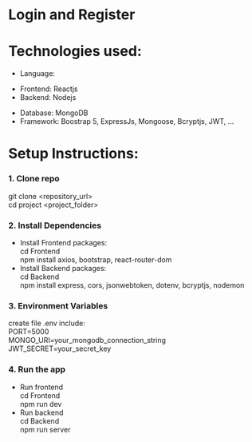 # Login and Register
# Technologies used:
- Language:
+ Frontend: Reactjs<br>
+ Backend: Nodejs
- Database: MongoDB
- Framework: Boostrap 5, ExpressJs, Mongoose, Bcryptjs, JWT, ...
# Setup Instructions:
### 1. Clone repo
git clone <repository_url><br>
cd project <project_folder>
### 2. Install Dependencies
- Install Frontend packages:<br>
cd Frontend<br>
npm install axios, bootstrap, react-router-dom<br>
- Install Backend packages:<br>
cd Backend<br>
npm install express, cors, jsonwebtoken, dotenv, bcryptjs, nodemon
### 3. Environment Variables
create file .env include:<br>
PORT=5000<br>
MONGO_URI=your_mongodb_connection_string<br>
JWT_SECRET=your_secret_key
### 4. Run the app
- Run frontend<br>
cd Frontend <br>
npm run dev<br>
- Run backend<br>
cd Backend<br>
npm run server<br>
